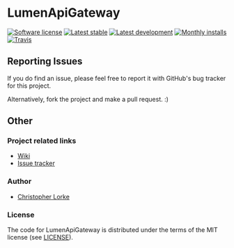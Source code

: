 # LumenApiGateway

[![Software license][ico-license]](LICENSE)
[![Latest stable][ico-version-stable]][link-packagist]
[![Latest development][ico-version-dev]][link-packagist]
[![Monthly installs][ico-downloads-monthly]][link-downloads]
[![Travis][ico-travis]][link-travis]

## Reporting Issues
If you do find an issue, please feel free to report it with GitHub's bug tracker for this project.

Alternatively, fork the project and make a pull request. :)

## Other

### Project related links
- [Wiki](https://github.com/triadev/LumenApiGateway/wiki)
- [Issue tracker](https://github.com/triadev/LumenApiGateway/issues)

### Author
- [Christopher Lorke](mailto:christopher.lorke@gmx.de)

### License
The code for LumenApiGateway is distributed under the terms of the MIT license (see [LICENSE](LICENSE)).

[ico-license]: https://img.shields.io/github/license/triadev/LumenApiGateway.svg?style=flat-square
[ico-version-stable]: https://img.shields.io/packagist/v/triadev/lumen-api-gateway.svg?style=flat-square
[ico-version-dev]: https://img.shields.io/packagist/vpre/triadev/lumen-api-gateway.svg?style=flat-square
[ico-downloads-monthly]: https://img.shields.io/packagist/dm/triadev/lumen-api-gateway.svg?style=flat-square
[ico-travis]: https://travis-ci.org/triadev/LumenApiGateway.svg?branch=master

[link-packagist]: https://packagist.org/packages/triadev/lumen-api-gateway
[link-downloads]: https://packagist.org/packages/triadev/lumen-api-gateway/stats
[link-travis]: https://travis-ci.org/triadev/LumenApiGateway
